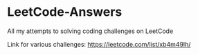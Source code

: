 # LeetCode-Answers
All my attempts to solving coding challenges on LeetCode

Link for various challenges: https://leetcode.com/list/xb4m49lh/
